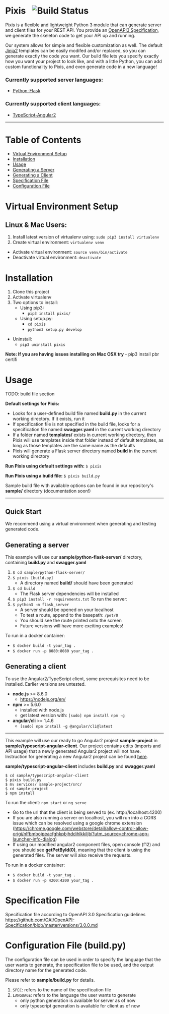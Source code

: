 # **Pixis**  &nbsp; ![Build Status](https://travis-ci.org/microservice-tools/pixis.svg?branch=dev)

Pixis is a flexible and lightweight Python 3 module that can generate server and client files for your REST API. You provide an [OpenAPI3 Specification](https://github.com/OAI/OpenAPI-Specification/blob/master/versions/3.0.0.md), we generate the skeleton code to get your API up and running.

Our system allows for simple and flexible customization as well. The default [Jinja2](http://jinja.pocoo.org/docs/2.10/) templates can be easily modifed and/or replaced, so you can generate exactly the code you want. Our build file lets you specify exactly how you want your project to look like, and with a little Python, you can add custom functionality to Pixis, and even generate code in a new language!

### Currently supported server languages: 
- [Python-Flask](http://flask.pocoo.org/)

### Currently supported client languages: 
- [TypeScript-Angular2](https://angular.io/)
---

# Table of Contents
* [Virtual Environment Setup](#virtual-environment-setup)
* [Installation](#installation)
* [Usage](#usage)
* [Generating a Server](#generating-a-server)
* [Generating a Client](#generating-a-client)
* [Specification File](#specification-file)
* [Configuration File](#configuration-file)

# Virtual Environment Setup
## Linux & Mac Users:
1. Install latest version of virtualenv using: `sudo pip3 install virtualenv`
2. Create virtual environment: 
`virtualenv venv`
- Activate virtual environment: 
`source venv/bin/activate`
- Deactivate virtual environment:
`deactivate`
# Installation
1. Clone this project
2. Activate virtualenv
3. Two options to install: 
    - Using pip3:
        - `pip3 install pixis/`
    - Using setup.py:
        - `cd pixis`
        - `python3 setup.py develop`
- Uninstall:
    - `pip3 uninstall pixis`

**Note: If you are having issues installing on Mac OSX try**
    - pip3 install pbr certifi

# Usage
TODO: build file section

**Default settings for Pixis:**
- Looks for a user-defined build file named **build.py** in the current working directory. If it exists, run it
- If specification file is not specified in the build file, looks for a specification file named **swagger.yaml** in the current working directory
- If a folder named **templates/** exists in current working directory, then Pixis will use templates inside that folder instead of default templates, as long as those templates are the same name as the defaults
- Pixis will generate a Flask server directory named **build** in the current working directory

**Run Pixis using default settings with:** `$ pixis`

**Run Pixis using a build file:** `$ pixis build.py`

Sample build file with available options can be found in our repository's **sample/** directory (documentation soon!)

---

## **Quick Start**

We recommend using a virtual environment when generating and testing generated code.

## Generating a server

This example will use our **sample/python-flask-server/** directory, containing **build.py** and **swagger.yaml**

1.   `$ cd sample/python-flask-server/`
2.   `$ pixis [build.py]`
      - A directory named **build/** should have been generated
3.   `$ cd build`
      - The Flask server dependencies will be installed
4.   `$ pip3 install -r requirements.txt`
      To run the server:
5.   `$ python3 -m flask_server`
      - A server should be opened on your localhost
      - To test a route, append to the basepath: `/pet/0`
      - You should see the route printed onto the screen
      - Future versions will have more exciting examples!
    
To run in a docker container:
-   `$ docker build -t your_tag .`
-   `$ docker run -p 8080:8080 your_tag .`

## Generating a client
To use the Angular2/TypeScript client, some prerequisites need to be installed. Earlier versions are untested.
- **node.js** >= 8.6.0 
    - https://nodejs.org/en/
- **npm** >= 5.6.0 
    - installed with node.js
    - get latest version with: `[sudo] npm install npm -g`
- **angular/cli** >= 1.4.6 
    - `[sudo] npm install -g @angular/cli@latest`

---

This example will use our ready to go Angular2 project **sample-project** in **sample/typescript-angular-client**. Our project contains edits (imports and API usage) that a newly generated Angular2 project will not have. Instruction for generating a new Angular2 project can be found [here](https://cli.angular.io/).

**sample/typescript-angular-client** includes **build.py** and **swagger.yaml**

```
$ cd sample/typescript-angular-client
$ pixis build.py
$ mv services/ sample-project/src/
$ cd sample-project
$ npm install
```
To run the client: `npm start` or `ng serve`
- Go to the url that the client is being served to (ex. http://localhost:4200)
- If you are also running a server on localhost, you will run into a CORS issue which can be resolved using a google chrome extension (https://chrome.google.com/webstore/detail/allow-control-allow-origi/nlfbmbojpeacfghkpbjhddihlkkiljbi?utm_source=chrome-app-launcher-info-dialog)
- If using our modified angular2 component files, open console (f12) and you should see **getPetById(0)**, meaning that the client is using the generated files. The server will also receive the requests.

To run in a docker container:
- `$ docker build -t your_tag .`
- `$ docker run -p 4200:4200 your_tag .`


# Specification File
Specification file according to OpenAPI 3.0 Specification guidelines
https://github.com/OAI/OpenAPI-Specification/blob/master/versions/3.0.0.md

# Configuration File (build.py)
The configuration file can be used in order to specify the language that the user wants to generate, the specification file to be used, and the output directory name for the generated code.

Please refer to **sample/build.py** for details.

1. `SPEC`: refers to the name of the specification file
2. `LANGUAGE`: refers to the language the user wants to generate
    - only python generation is available for server as of now
    - only typescript generation is available for client as of now
